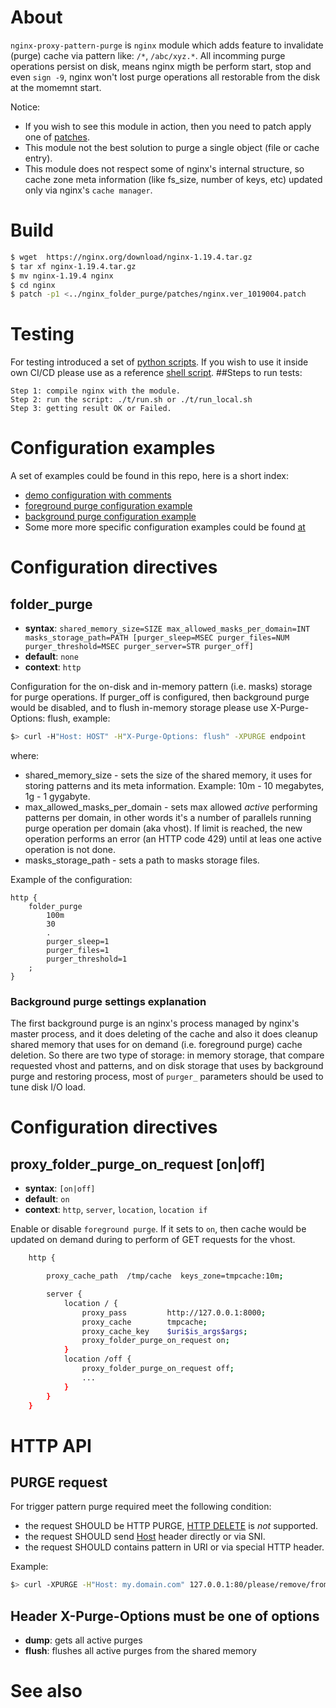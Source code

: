 About
=====
`nginx-proxy-pattern-purge` is `nginx` module which adds feature to invalidate (purge) cache via pattern like: `/*`, `/abc/xyz.*`. All incomming purge operations persist on disk, means nginx migth be perform start, stop and even `sign -9`, nginx won't lost purge operations all restorable from the disk at the momemnt start.

Notice:
- If you wish to see this module in action, then you need to patch apply one of [patches](patches/*).
- This module not the best solution to purge a single object (file or cache entry).
- This module does not respect some of nginx's internal structure, so cache zone meta information (like fs_size, number of keys, etc) updated only via nginx's `cache manager`.

Build
=====

```bash
$ wget  https://nginx.org/download/nginx-1.19.4.tar.gz
$ tar xf nginx-1.19.4.tar.gz
$ mv nginx-1.19.4 nginx
$ cd nginx
$ patch -p1 <../nginx_folder_purge/patches/nginx.ver_1019004.patch
```

Testing
=======
For testing introduced a set of [python scripts](./t). If you wish to use it
inside own CI/CD please use as a reference [shell script](./t/run_local.sh).
##Steps to run tests:
```
Step 1: compile nginx with the module.
Step 2: run the script: ./t/run.sh or ./t/run_local.sh
Step 3: getting result OK or Failed.
```

Configuration examples
======================
A set of examples could be found in this repo, here is a short index:
- [demo configuration with comments](demo/nginx.conf)
- [foreground purge configuration example](t/conf/foreground_purge.conf)
- [background purge configuration example](t/conf/background_purge.conf)
- Some more more specific configuration examples could be found [at](t/conf)

Configuration directives
========================
folder_purge
-------------
* **syntax**: `shared_memory_size=SIZE max_allowed_masks_per_domain=INT masks_storage_path=PATH [purger_sleep=MSEC purger_files=NUM purger_threshold=MSEC purger_server=STR purger_off]`
* **default**: `none`
* **context**: `http`

Configuration for the on-disk and in-memory pattern (i.e. masks) storage for purge operations. If purger_off is configured, then background purge would be disabled, and to flush in-memory storage please use X-Purge-Options: flush, example:

```bash
$> curl -H"Host: HOST" -H"X-Purge-Options: flush" -XPURGE endpoint
```
where:
- shared_memory_size - sets the size of the shared memory, it uses for storing patterns and its meta information. Example: 10m - 10 megabytes, 1g - 1 gygabyte.
- max_allowed_masks_per_domain - sets max allowed _active_ performing patterns per domain, in other words it's a number of parallels running purge operation per domain (aka vhost). If limit is reached, the new operation performs an error (an HTTP code 429) until at leas one active operation is not done.
- masks_storage_path - sets a path to masks storage files.

Example of the configuration:
```
http {
	folder_purge
    	100m
    	30
    	.
    	purger_sleep=1
    	purger_files=1
    	purger_threshold=1
	;
}
```

### Background purge settings explanation
The first background purge is an nginx's process managed by nginx's master process, and it does deleting of the cache and also it does cleanup shared memory that uses for on demand (i.e. foreground purge) cache deletion. So there are two type of storage: in memory storage, that compare requested vhost and patterns, and on disk storage that uses by background purge and restoring process, most of `purger_` parameters should be used to tune disk I/O load.

Configuration directives
========================
proxy_folder_purge_on_request [on|off]
--------------------------------------
* **syntax**: `[on|off]`
* **default**: `on`
* **context**: `http`, `server`, `location`, `location if`

Enable or disable `foreground purge`. If it sets to `on`, then cache would be updated on demand during to perform of GET requests for the vhost.

```bash
    http {

        proxy_cache_path  /tmp/cache  keys_zone=tmpcache:10m;

        server {
            location / {
                proxy_pass         http://127.0.0.1:8000;
                proxy_cache        tmpcache;
                proxy_cache_key    $uri$is_args$args;
				proxy_folder_purge_on_request on;
            }
			location /off {
                proxy_folder_purge_on_request off;
                ...
			}
        }
    }
```

HTTP API
========
PURGE request
-------------
For trigger pattern purge required meet the following condition:
- the request SHOULD be HTTP PURGE, [HTTP DELETE](https://developer.mozilla.org/ru/docs/Web/HTTP/Reference/Methods/DELETE) is _not_ supported.
- the request SHOULD send [Host](https://developer.mozilla.org/ru/docs/Web/HTTP/Reference/Headers/Host) header directly or via SNI.
- the request SHOULD contains pattern in URI or via special HTTP header.

Example:
```bash
$> curl -XPURGE -H"Host: my.domain.com" 127.0.0.1:80/please/remove/from/*
```

Header **X-Purge-Options** must be one of options
-------------------------------------------------
* **dump**: gets all active purges
* **flush**: flushes all active purges from the shared memory

See also
========
